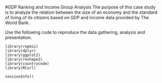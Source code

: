 #GDP Ranking and Income Group Analysis
The purpose of this case study is to analyze the relation between the size of an economy and the standard of living of its citizens based on GDP and income data provided by The World Bank.

Use the following code to reproduce the data gathering, analysis and presentation.
```{r}
library(repmis)
library(dplyr)
library(ggplot2)
library(reshape2)
library(countrycode)
library(RCurl)
```

```{r}
sessionInfo()
```